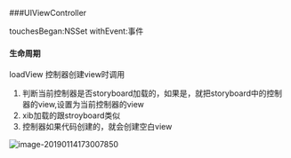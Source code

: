 ###UIViewController

touchesBegan:NSSet withEvent:事件



#### 生命周期

loadView  控制器创建view时调用

1. 判断当前控制器是否storyboard加载的，如果是，就把storyboard中的控制器的view,设置为当前控制器的view
2. xib加载的跟stroyboard类似
3. 控制器如果代码创建的，就会创建空白view

![image-20190114173007850](/Users/efun/Documents/Notes/IOS/assets/image-20190114173007850.png)

